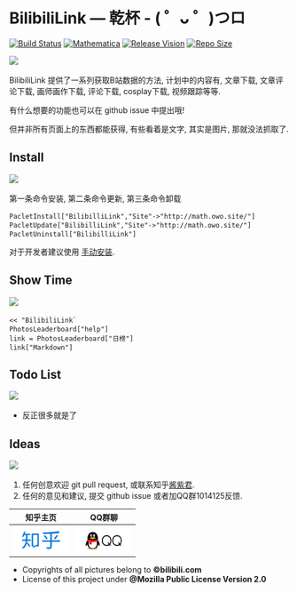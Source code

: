 # BilibiliLink — 乾杯 - ( ゜ᴗ ゜)つロ

[![Build Status](https://travis-ci.org/Moe-Net/BilibiliLink.svg?branch=master)](https://travis-ci.org/Moe-Net/BilibiliLink)
[![Mathematica](https://img.shields.io/badge/Mathematica-%3E%3D11.3-brightgreen.svg)](https://www.wolfram.com/mathematica/)
[![Release Vision](https://img.shields.io/badge/release-v0.3.x-ff69b4.svg)](https://github.com/Moe-Net/BilibiliLink/releases)
[![Repo Size](https://img.shields.io/github/repo-size/Moe-Net/BilibiliLink.svg)](https://github.com/Moe-Net/BilibiliLink.git)

![](https://i.loli.net/2018/05/20/5b0170b1f1494.png)

BilibiliLink 提供了一系列获取B站数据的方法, 计划中的内容有, 文章下载, 文章评论下载, 画师画作下载, 评论下载, cosplay下载, 视频跟踪等等.

有什么想要的功能也可以在 github issue 中提出哦!

但并非所有页面上的东西都能获得, 有些看着是文字, 其实是图片, 那就没法抓取了.

## Install
![](https://i.loli.net/2018/05/20/5b0170a0f01f9.png)

第一条命令安装, 第二条命令更新, 第三条命令卸载
```mma
PacletInstall["BilibilliLink","Site"->"http://math.owo.site/"]
PacletUpdate["BilibilliLink","Site"->"http://math.owo.site/"]
PacletUninstall["BilibilliLink"]
```

对于开发者建议使用 [手动安装](https://github.com/Moe-Net/BilibiliLink/wiki/For-Developers).

## Show Time
![](https://i.loli.net/2018/05/20/5b01707e154e2.png)

```mma
<< "BilibiliLink`
PhotosLeaderboard["help"]
link = PhotosLeaderboard["日榜"]
link["Markdown"]
```

## Todo List
![](https://i.loli.net/2018/05/20/5b01706ac512c.png)

- 反正很多就是了

## Ideas
![](https://i.loli.net/2018/05/20/5b0170466d4df.png)
1. 任何创意欢迎 git pull request, 或联系知乎[酱紫君](https://www.zhihu.com/people/GalAster).
2. 任何的意见和建议, 提交 github issue 或者加QQ群1014125反馈.

|知乎主页|QQ群聊| 
|:-:|:-:|
|[<img src="https://raw.githubusercontent.com/GalAster/Deus/master/Resources/pic/Logo_Zhihu.png" alt="知乎链接" width = "100" align=center />](https://www.zhihu.com/people/GalAster)|[<img src="https://raw.githubusercontent.com/GalAster/Deus/master/Resources/pic/Logo_QQ.png" alt="QQ链接" width = "100" align=center />](https://jq.qq.com/?_wv=1027&k=5BqFya1)

- Copyrights of all pictures belong to **©bilibili.com**
- License of this project under **@Mozilla Public License Version 2.0**